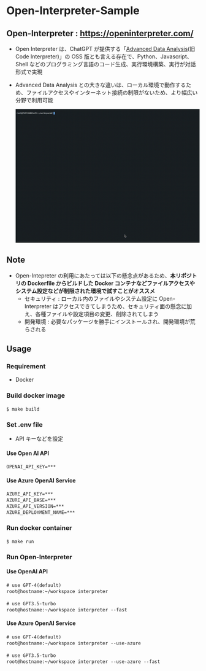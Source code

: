 <!-- @format -->

# Open-Interpreter-Sample

## Open-Interpreter : https://openinterpreter.com/

- Open Interpreter は、ChatGPT が提供する「[Advanced Data Analysis](https://www.pluralsight.com/resources/blog/data/ChatGPT-Advanced-Data-Analytics)(旧 Code Interpreter)」の OSS 版とも言える存在で、Python、Javascript、Shell などのプログラミング言語のコード生成、実行環境構築、実行が対話形式で実現

- Advanced Data Analysis との大きな違いは、ローカル環境で動作するため、ファイルアクセスやインターネット接続の制限がないため、より幅広い分野で利用可能

  ![demo](docs/demo.gif)

## Note

- Open-Intepreter の利用にあたっては以下の懸念点があるため、**本リポジトリの Dockerfile からビルドした Docker コンテナなどファイルアクセスやシステム設定などが制限された環境で試すことがオススメ**
  - セキュリティ : ローカル内のファイルやシステム設定に Open-Interpreter はアクセスできてしまうため、セキュリティ面の懸念に加え、各種ファイルや設定項目の変更、削除されてしまう
  - 開発環境 : 必要なパッケージを勝手にインストールされ、開発環境が荒らされる

## Usage

### Requirement

- Docker

### Build docker image

```shell
$ make build
```

### Set .env file

- API キーなどを設定

#### Use Open AI API

```shell
OPENAI_API_KEY=***
```

#### Use Azure OpenAI Service

```shell
AZURE_API_KEY=***
AZURE_API_BASE=***
AZURE_API_VERSION=***
AZURE_DEPLOYMENT_NAME=***
```

### Run docker container

```shell
$ make run
```

### Run Open-Interpreter

#### Use OpenAI API

```shell
# use GPT-4(default)
root@hostname:~/workspace interpreter

# use GPT3.5-turbo
root@hostname:~/workspace interpreter --fast
```

#### Use Azure OpenAI Service

```shell
# use GPT-4(default)
root@hostname:~/workspace interpreter --use-azure

# use GPT3.5-turbo
root@hostname:~/workspace interpreter --use-azure --fast
```
